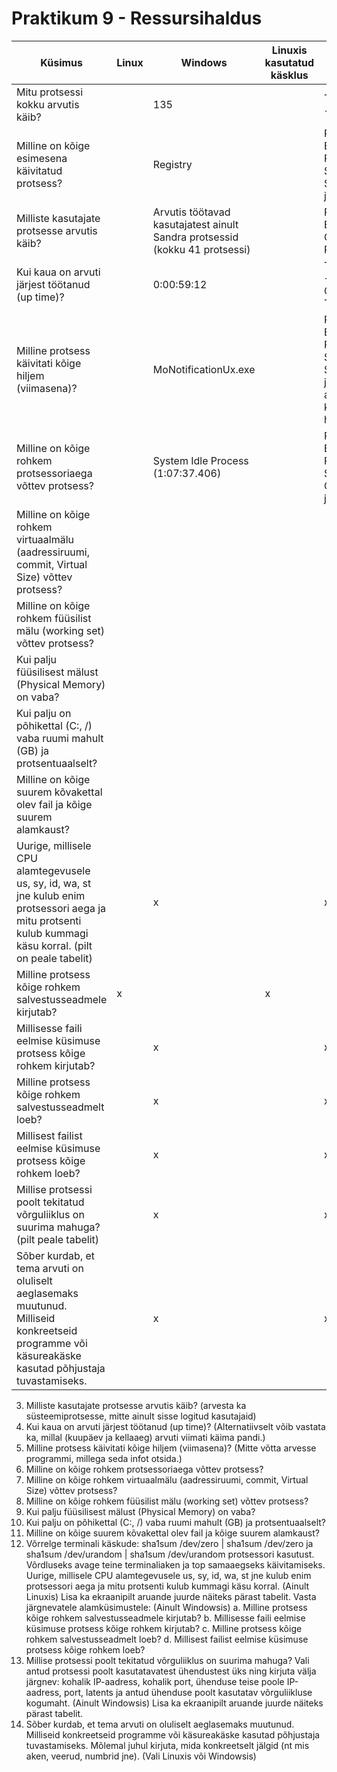 # Praktikum 9 - Ressursihaldus
|  Küsimus 	|  Linux 	|  Windows 	|   Linuxis kasutatud käsklus	|   Windowsis kasutatud käsklus	|
|---	|---	|---	|---	|---	|
|  Mitu protsessi kokku arvutis käib? 	|   	|  135 	|   	|  Tegumihaldur -> Jõudlus 	|
|  Milline on kõige esimesena käivitatud protsess? 	|   	|  Registry 	|   	|  Process Explorer -> Process -> Sorteerimine Start Time järgi	|
|   Milliste kasutajate protsesse arvutis käib? 	|   	|   Arvutis töötavad kasutajatest ainult Sandra protsessid (kokku 41 protsessi)	|   	|   Process Explorer -> Own Processes	|
|   Kui kaua on arvuti järjest töötanud (up time)?	|   	|  0:00:59:12 	|   	|   Tegumihaldur -> Jõudlus -> CPU -> Tööaeg	|
|   Milline protsess käivitati kõige hiljem (viimasena)? 	|   	|  MoNotificationUx.exe 	|   	|   Process Explorer -> Process -> Sorteerimine Start Time järgi alustades kõige hilisemast	|
|   Milline on kõige rohkem protsessoriaega võttev protsess?	|   	|   System Idle Process (1:07:37.406)	|   	|   Process Explorer -> Process -> Sorteerimine CPU Time järgi	|
|   Milline on kõige rohkem virtuaalmälu (aadressiruumi, commit, Virtual Size) võttev protsess?	|   	|   	|   	|   	|
|   Milline on kõige rohkem füüsilist mälu (working set) võttev protsess?	|   	|   	|   	|   	|
|   Kui palju füüsilisest mälust (Physical Memory) on vaba?	|   	|   	|   	|   	|
|  Kui palju on põhikettal (C:, /) vaba ruumi mahult (GB) ja protsentuaalselt? 	|   	|   	|   	|   	|
|  Milline on kõige suurem kõvakettal olev fail ja kõige suurem alamkaust? 	|   	|   	|   	|   	|
|   Uurige, millisele CPU alamtegevusele us, sy, id, wa, st jne kulub enim protsessori aega ja mitu protsenti kulub kummagi käsu korral. (pilt on peale tabelit)	|   	|  x 	|   	|   x	|
|   Milline protsess kõige rohkem salvestusseadmele kirjutab?	|   x	|   	|   x	|   	|
|   Millisesse faili eelmise küsimuse protsess kõige rohkem kirjutab?	|   	|  x 	|   	|  x 	|
|  Milline protsess kõige rohkem salvestusseadmelt loeb? 	|   	| x  	|   	|  x 	|
|   Millisest failist eelmise küsimuse protsess kõige rohkem loeb?	|   	|  x 	|   	|  x 	|
|   Millise protsessi poolt tekitatud võrguliiklus on suurima mahuga? (pilt peale tabelit)	|   	|   x	|   	|  x 	|
|   Sõber kurdab, et tema arvuti on oluliselt aeglasemaks muutunud. Milliseid konkreetseid programme või käsureakäske kasutad põhjustaja tuvastamiseks.	|   	|   x	|   	|   x	|

3. Milliste kasutajate protsesse arvutis käib? (arvesta ka süsteemiprotsesse, mitte ainult sisse logitud kasutajaid)
4. Kui kaua on arvuti järjest töötanud (up time)? (Alternatiivselt võib vastata ka, millal (kuupäev ja kellaaeg) arvuti viimati käima pandi.)
5. Milline protsess käivitati kõige hiljem (viimasena)? (Mitte võtta arvesse programmi, millega seda infot otsida.)
6. Milline on kõige rohkem protsessoriaega võttev protsess?
7. Milline on kõige rohkem virtuaalmälu (aadressiruumi, commit, Virtual Size) võttev protsess?
8. Milline on kõige rohkem füüsilist mälu (working set) võttev protsess?
9. Kui palju füüsilisest mälust (Physical Memory) on vaba?
10. Kui palju on põhikettal (C:, /) vaba ruumi mahult (GB) ja protsentuaalselt?
11. Milline on kõige suurem kõvakettal olev fail ja kõige suurem alamkaust?
12. Võrrelge terminali käskude: sha1sum /dev/zero | sha1sum /dev/zero ja
    sha1sum /dev/urandom | sha1sum /dev/urandom protsessori kasutust.
    Võrdluseks avage teine terminaliaken ja top samaaegseks käivitamiseks.
    Uurige, millisele CPU alamtegevusele us, sy, id, wa, st jne kulub enim protsessori aega ja mitu protsenti kulub kummagi käsu korral.
    (Ainult Linuxis) Lisa ka ekraanipilt aruande juurde näiteks pärast tabelit.
    Vasta järgnevatele alamküsimustele: (Ainult Windowsis)
  a. Milline protsess kõige rohkem salvestusseadmele kirjutab?
  b. Millisesse faili eelmise küsimuse protsess kõige rohkem kirjutab?
  c. Milline protsess kõige rohkem salvestusseadmelt loeb?
  d. Millisest failist eelmise küsimuse protsess kõige rohkem loeb?
13. Millise protsessi poolt tekitatud võrguliiklus on suurima mahuga? Vali antud protsessi poolt kasutatavatest
 ühendustest üks ning kirjuta välja järgnev: kohalik IP-aadress, kohalik port, ühenduse teise poole IP-aadress,
port, latents ja antud ühenduse poolt kasutatav võrguliikluse kogumaht. (Ainult Windowsis) Lisa ka ekraanipilt
aruande juurde näiteks pärast tabelit.
14. Sõber kurdab, et tema arvuti on oluliselt aeglasemaks muutunud. Milliseid konkreetseid programme
  või käsureakäske kasutad põhjustaja tuvastamiseks. Mõlemal juhul kirjuta, mida konkreetselt jälgid
  (nt mis aken, veerud, numbrid jne). (Vali Linuxis või Windowsis)
